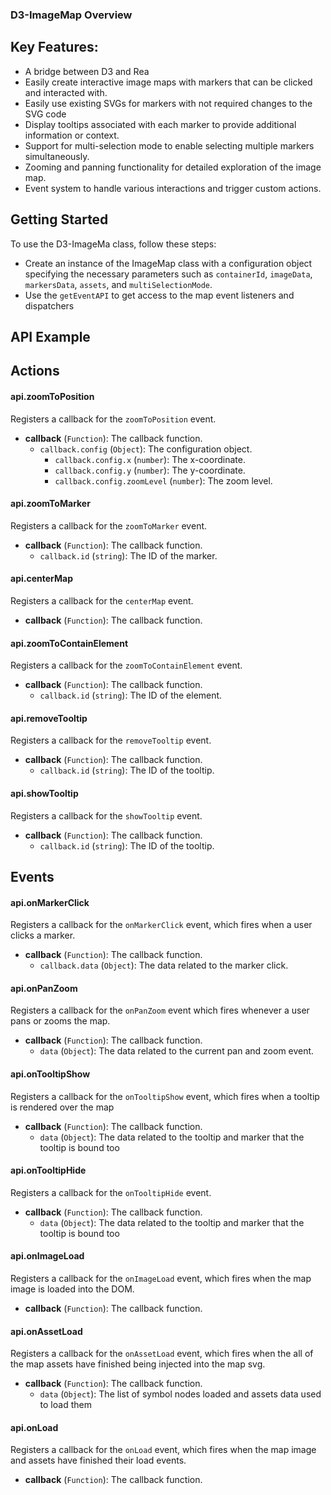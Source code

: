 ### D3-ImageMap Overview

## Key Features:
- A bridge between D3 and Rea
- Easily create interactive image maps with markers that can be clicked and interacted with.
- Easily use existing SVGs for markers with not required changes to the SVG code
- Display tooltips associated with each marker to provide additional information or context.
- Support for multi-selection mode to enable selecting multiple markers simultaneously.
- Zooming and panning functionality for detailed exploration of the image map.
- Event system to handle various interactions and trigger custom actions.

## Getting Started

To use the D3-ImageMa class, follow these steps:

- Create an instance of the ImageMap class with a configuration object specifying the necessary parameters such as `containerId`, `imageData`, `markersData`, `assets`, and `multiSelectionMode`.
- Use the `getEventAPI` to get access to the map event listeners and dispatchers

## API Example

## Actions

#### api.zoomToPosition
Registers a callback for the `zoomToPosition` event.
- **callback** (`Function`): The callback function.
  - `callback.config` (`Object`): The configuration object.
    - `callback.config.x` (`number`): The x-coordinate.
    - `callback.config.y` (`number`): The y-coordinate.
    - `callback.config.zoomLevel` (`number`): The zoom level.

#### api.zoomToMarker
Registers a callback for the `zoomToMarker` event.
- **callback** (`Function`): The callback function.
  - `callback.id` (`string`): The ID of the marker.

#### api.centerMap
Registers a callback for the `centerMap` event.
- **callback** (`Function`): The callback function.

#### api.zoomToContainElement
Registers a callback for the `zoomToContainElement` event.
- **callback** (`Function`): The callback function.
  - `callback.id` (`string`): The ID of the element.

#### api.removeTooltip
Registers a callback for the `removeTooltip` event.
- **callback** (`Function`): The callback function.
  - `callback.id` (`string`): The ID of the tooltip.

#### api.showTooltip
Registers a callback for the `showTooltip` event.
- **callback** (`Function`): The callback function.
  - `callback.id` (`string`): The ID of the tooltip.


## Events

#### api.onMarkerClick
Registers a callback for the `onMarkerClick` event, which fires when a user clicks a marker.
- **callback** (`Function`): The callback function.
  - `callback.data` (`Object`): The data related to the marker click.
  

#### api.onPanZoom
Registers a callback for the `onPanZoom` event which fires whenever a user pans or zooms the map.
- **callback** (`Function`): The callback function.
  - `data` (`Object`): The data related to the current pan and zoom event.
  

#### api.onTooltipShow
Registers a callback for the `onTooltipShow` event, which fires when a tooltip is rendered over the map
- **callback** (`Function`): The callback function.
  - `data` (`Object`): The data related to the tooltip and marker that the tooltip is bound too

#### api.onTooltipHide
Registers a callback for the `onTooltipHide` event.
- **callback** (`Function`): The callback function.
  - `data` (`Object`): The data related to the tooltip and marker that the tooltip is bound too


#### api.onImageLoad
Registers a callback for the `onImageLoad` event, which fires when the map image is loaded into the DOM.
- **callback** (`Function`): The callback function.

#### api.onAssetLoad
Registers a callback for the `onAssetLoad` event, which fires when the all of the map assets have finished being injected into the map svg.
- **callback** (`Function`): The callback function.
  - `data` (`Object`): The list of symbol nodes loaded and assets data used to load them

#### api.onLoad
Registers a callback for the `onLoad` event, which fires when the map image and assets have finished their load events.
- **callback** (`Function`): The callback function.